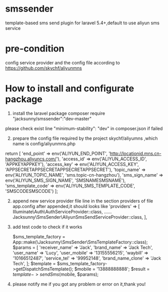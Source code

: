# smssender
template-based sms send plugin for laravel 5.4+,default to use aliyun sms service

# pre-condition
config service provider and the config file according to https://github.com/skychf/aliyunmns

# How to install and configurate package

1. install the laravel package 
  composer require "jacksunny/smssender":"dev-master"
  
  please check exist line "minimum-stability": "dev" in composer.json if failed
  
2. prepare the config file required by the project skychf/aliyumns ,which name is  config/aliyunmns.php

  return [
      'end_point' => env('ALIYUN_END_POINT', 'http://locationid.mns.cn-hangzhou.aliyuncs.com/'),
      'access_id' => env('ALIYUN_ACCESS_ID', 'APPKEYAPPKEY'),
      'access_key' => env('ALIYUN_ACCESS_KEY', 'APPSECRETAPPSECRETAPPSECRETAPPSECRET'),
      'topic_name' => env('ALIYUN_TOPIC_NAME', 'sms.topic-cn-hangzhou'),
      'sms_sign_name' => env('ALIYUN_SMS_SIGN_NAME', 'SMSNAMESMSNAME'),
      'sms_template_code' => env('ALIYUN_SMS_TEMPLATE_CODE', 'SMSCODESMSCODE')
  ];


2. append new service provider file line in the section providers of file app.config
  after appended,it should looks like
   'providers' => [
        Illuminate\Auth\AuthServiceProvider::class,
        ......
        Jacksunny\SmsSender\AliyunSmsSendServiceProvider::class,
    ],
3.  add test code to check if it works

    $sms_template_factory = App::make(\Jacksunny\SmsSender\SmsTemplateFactory::class);
        $params = [
            'receiver_name' => 'Jack',
            'brand_name' => 'Jack Tech',
            'user_name' => 'Lucy',
            'user_mobile' => '13155556215',
            'waybill' => '10166512487',
            'service_tel' => '99952148',
            'brand_name_clone' => 'Jack Tech',
        ];
        $template = $sms_template_factory->getDispatchSmsTemplate();
        $mobile = '13888888888';
        $result = $template->sendSms($mobile, $params);
  
4. please notify me if you got any problem or error on it,thank you!
